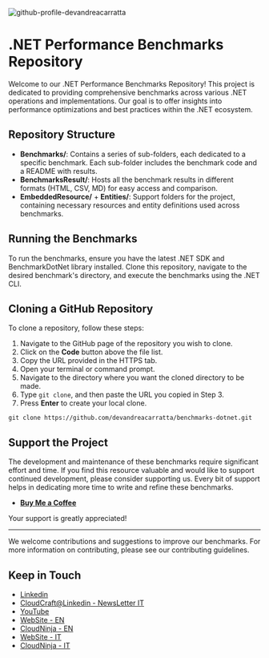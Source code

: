 ![github-profile-devandreacarratta](https://github.com/devandreacarratta/benchmarks-dotnet/assets/46504271/867c8763-7cbf-4bb4-b953-c44f75c64c22)

# .NET Performance Benchmarks Repository

Welcome to our .NET Performance Benchmarks Repository! This project is dedicated to providing comprehensive benchmarks across various .NET operations and implementations. Our goal is to offer insights into performance optimizations and best practices within the .NET ecosystem.

## Repository Structure

- **Benchmarks/**: Contains a series of sub-folders, each dedicated to a specific benchmark. Each sub-folder includes the benchmark code and a README with results.
- **BenchmarksResult/**: Hosts all the benchmark results in different formats (HTML, CSV, MD) for easy access and comparison.
- **EmbeddedResource/** + **Entities/**: Support folders for the project, containing necessary resources and entity definitions used across benchmarks.

## Running the Benchmarks

To run the benchmarks, ensure you have the latest .NET SDK and BenchmarkDotNet library installed. Clone this repository, navigate to the desired benchmark's directory, and execute the benchmarks using the .NET CLI.

## Cloning a GitHub Repository

To clone a repository, follow these steps:

1. Navigate to the GitHub page of the repository you wish to clone.
2. Click on the **Code** button above the file list.
3. Copy the URL provided in the HTTPS tab.
4. Open your terminal or command prompt.
5. Navigate to the directory where you want the cloned directory to be made.
6. Type `git clone`, and then paste the URL you copied in Step 3.
7. Press **Enter** to create your local clone.

```shell
git clone https://github.com/devandreacarratta/benchmarks-dotnet.git
```

## Support the Project

The development and maintenance of these benchmarks require significant effort and time. If you find this resource valuable and would like to support continued development, please consider supporting us. Every bit of support helps in dedicating more time to write and refine these benchmarks.

- **[Buy Me a Coffee](https://links.devandreacarratta.it/buymeacoffee)**

Your support is greatly appreciated!

---

We welcome contributions and suggestions to improve our benchmarks. For more information on contributing, please see our contributing guidelines.


## Keep in Touch

- [Linkedin](https://links.devandreacarratta.it/linkedin)
- [CloudCraft@Linkedin - NewsLetter IT](https://www.linkedin.com/build-relation/newsletter-follow?entityUrn=7167052293685604352)
- [YouTube](https://links.devandreacarratta.it/youtube)
- [WebSite - EN](https://devandreacarratta.it/en/andrea-carratta-developer-english/?utm_source=github&utm_medium=readme&utm_campaign=benchmarks-dotnet&utm_content=home-en)
- [CloudNinja - EN](https://cloudninja.it/en/?utm_source=github&utm_medium=readme&utm_campaign=benchmarks-dotnet&utm_content=home-en)
- [WebSite - IT](https://devandreacarratta.it/?utm_source=github&utm_medium=readme&utm_campaign=benchmarks-dotnet&utm_content=home)
- [CloudNinja - IT](https://cloudninja.it/?utm_source=github&utm_medium=readme&utm_campaign=benchmarks-dotnet&utm_content=home)
